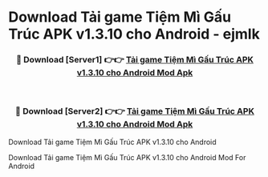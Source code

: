 # Download Tải game Tiệm Mì Gấu Trúc APK v1.3.10 cho Android - ejmlk


<div align="center">
<h3>🔴 Download [Server1] 👉👉 <a href="https://apk-comot.site?title=Tải_game_Tiệm_Mì_Gấu_Trúc_APK_v1.3.10_cho_Android">Tải game Tiệm Mì Gấu Trúc APK v1.3.10 cho Android Mod Apk</a></h3><br>
<h3>🔴 Download [Server2] 👉👉 <a href="https://apk-comot.site?title=Tải_game_Tiệm_Mì_Gấu_Trúc_APK_v1.3.10_cho_Android">Tải game Tiệm Mì Gấu Trúc APK v1.3.10 cho Android Mod Apk</a></h3>
</div>



Download Tải game Tiệm Mì Gấu Trúc APK v1.3.10 cho Android 

Download Tải game Tiệm Mì Gấu Trúc APK v1.3.10 cho Android Mod For Android